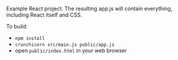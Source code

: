 Example React project. The resulting app.js will contain everything, including React itself and CSS.

To build:

* `npm install`
* `crunchicorn src/main.js public/app.js`
* open `public/index.html` in your web browser
